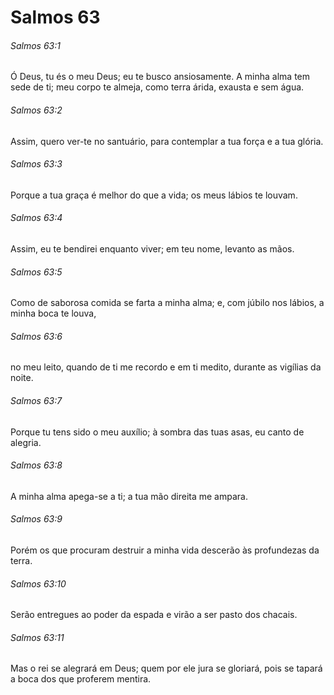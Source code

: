 # Salmos 63

###### Salmos 63:1

Ó Deus, tu és o meu Deus; eu te busco ansiosamente. A minha alma tem sede de ti; meu corpo te almeja, como terra árida, exausta e sem água.

###### Salmos 63:2

Assim, quero ver-te no santuário, para contemplar a tua força e a tua glória.

###### Salmos 63:3

Porque a tua graça é melhor do que a vida; os meus lábios te louvam.

###### Salmos 63:4

Assim, eu te bendirei enquanto viver; em teu nome, levanto as mãos.

###### Salmos 63:5

Como de saborosa comida se farta a minha alma; e, com júbilo nos lábios, a minha boca te louva,

###### Salmos 63:6

no meu leito, quando de ti me recordo e em ti medito, durante as vigílias da noite.

###### Salmos 63:7

Porque tu tens sido o meu auxílio; à sombra das tuas asas, eu canto de alegria.

###### Salmos 63:8

A minha alma apega-se a ti; a tua mão direita me ampara.

###### Salmos 63:9

Porém os que procuram destruir a minha vida descerão às profundezas da terra.

###### Salmos 63:10

Serão entregues ao poder da espada e virão a ser pasto dos chacais.

###### Salmos 63:11

Mas o rei se alegrará em Deus; quem por ele jura se gloriará, pois se tapará a boca dos que proferem mentira.

